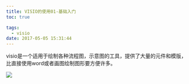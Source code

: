 ```yaml
---
title: VISIO的使用01-基础入门
toc: true

tags:
  - visio
date: 2017-05-05 15:31:44
---
```

visio是一个适用于绘制各种流程图，示意图的工具，提供了大量的元件和模版，比直接使用word或者画图绘制图形要方便许多。
<!--more-->
![](无标题.png)
